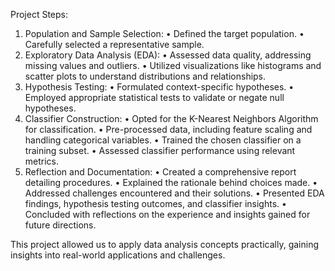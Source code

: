 Project Steps:
1.	Population and Sample Selection:
•	Defined the target population.
•	Carefully selected a representative sample.
2.	Exploratory Data Analysis (EDA):
•	Assessed data quality, addressing missing values and outliers.
•	Utilized visualizations like histograms and scatter plots to understand distributions and relationships.
3.	Hypothesis Testing:
•	Formulated context-specific hypotheses.
•	Employed appropriate statistical tests to validate or negate null hypotheses.
4.	Classifier Construction:
•	Opted for the K-Nearest Neighbors Algorithm for classification.
•	Pre-processed data, including feature scaling and handling categorical variables.
•	Trained the chosen classifier on a training subset.
•	Assessed classifier performance using relevant metrics.
5.	Reflection and Documentation:
•	Created a comprehensive report detailing procedures.
•	Explained the rationale behind choices made.
•	Addressed challenges encountered and their solutions.
•	Presented EDA findings, hypothesis testing outcomes, and classifier insights.
•	Concluded with reflections on the experience and insights gained for future directions.

This project allowed us to apply data analysis concepts practically, gaining insights into real-world applications and challenges.
